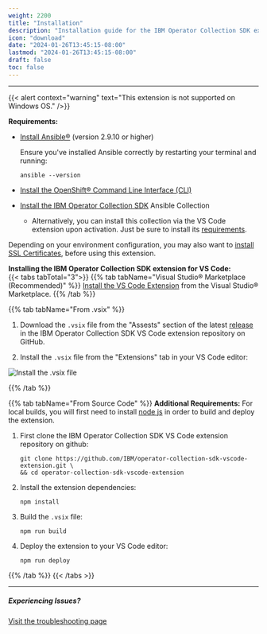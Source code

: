 ```yaml
---
weight: 2200
title: "Installation"
description: "Installation guide for the IBM Operator Collection SDK extension for VS Code."
icon: "download"
date: "2024-01-26T13:45:15-08:00"
lastmod: "2024-01-26T13:45:15-08:00"
draft: false
toc: false
---
```


---
{{< alert context="warning" text="This extension is not supported on Windows OS." />}}

**Requirements:**
* [Install Ansible®](https://docs.ansible.com/ansible/latest/installation_guide/intro_installation.html) (version 2.9.10 or higher)

    Ensure you've installed Ansible correctly by restarting your terminal and running:
    ```
    ansible --version
    ```

* [Install the OpenShift® Command Line Interface (CLI)](https://docs.openshift.com/container-platform/4.13/cli_reference/openshift_cli/getting-started-cli.html#cli-installing-cli-web-console_cli-developer-commands)
* [Install the IBM Operator Collection SDK](/docs/ibm-operator-collection-sdk/installation/) Ansible Collection
    * Alternatively, you can install this collection via the VS Code extension upon activation. Just be sure to install its [requirements](docs/ibm-operator-collection-sdk/installation/#requirements).

Depending on your environment configuration, you may also want to [install SSL Certificates](docs/operator-collection-sdk-vscode-extension/troubleshooting/#ssl-certificates), before using this extension.

**Installing the IBM Operator Collection SDK extension for VS Code:**\
{{< tabs tabTotal="3">}}
{{% tab tabName="Visual Studio® Marketplace (Recommended)" %}}
[Install the VS Code Extension](https://marketplace.visualstudio.com/items?itemName=IBM.operator-collection-sdk) from the Visual Studio® Marketplace.
{{% /tab %}}

{{% tab tabName="From .vsix" %}}

1. Download the `.vsix` file from the "Assests" section of the latest [release](https://github.com/IBM/operator-collection-sdk-vscode-extension/releases) in the IBM Operator Collection SDK VS Code extension repository on GitHub.

2. Install the `.vsix` file from the "Extensions" tab in your VS Code editor:

![Install the .vsix file](images/vs-code-extension/install-from-vsix.png)

{{% /tab %}}

{{% tab tabName="From Source Code" %}}
**Additional Requirements:** For local builds, you will first need to install [node js](https://nodejs.org/en) in order to build and deploy the extension.
1. First clone the IBM Operator Collection SDK VS Code extension repository on github:
    ```
    git clone https://github.com/IBM/operator-collection-sdk-vscode-extension.git \
    && cd operator-collection-sdk-vscode-extension
    ```
2. Install the extension dependencies:
    ```
    npm install
    ```
3. Build the `.vsix` file:
    ```
    npm run build
    ```
4. Deploy the extension to your VS Code editor:
    ```
    npm run deploy
    ```
{{% /tab %}}
{{< /tabs >}}

---
##### Experiencing Issues?
[Visit the troubleshooting page](/docs/operator-collection-sdk-vscode-extension/troubleshooting/)